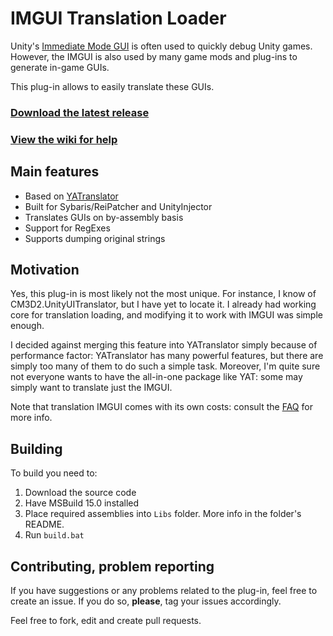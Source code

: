 # IMGUI Translation Loader

Unity's [Immediate Mode GUI](https://docs.unity3d.com/Manual/GUIScriptingGuide.html) is often used to quickly debug Unity games.
However, the IMGUI is also used by many game mods and plug-ins to generate in-game GUIs.

This plug-in allows to easily translate these GUIs.

### [Download the latest release](https://github.com/denikson/IMGUITranslationLoader/releases)
### [View the wiki for help](https://github.com/denikson/IMGUITranslationLoader/wiki)

## Main features

* Based on [YATranslator](https://github.com/denikson/CM3D2.YATranslator)
* Built for Sybaris/ReiPatcher and UnityInjector
* Translates GUIs on by-assembly basis
* Support for RegExes
* Supports dumping original strings

## Motivation

Yes, this plug-in is most likely not the most unique. For instance, I know of CM3D2.UnityUITranslator, but I have yet to locate it.
I already had working core for translation loading, and modifying it to work with IMGUI was simple enough.

I decided against merging this feature into YATranslator simply because of performance factor: YATranslator has many powerful features, but there are simply too many of them to do such a simple task.
Moreover, I'm quite sure not everyone wants to have the all-in-one package like YAT: some may simply want to translate just the IMGUI.

Note that translation IMGUI comes with its own costs: consult the [FAQ](wiki/FAQ) for more info.

## Building

To build you need to:

1. Download the source code
2. Have MSBuild 15.0 installed
3. Place required assemblies into `Libs` folder. More info in the folder's README.
4. Run `build.bat`


## Contributing, problem reporting

If you have suggestions or any problems related to the plug-in, feel free to create an issue.
If you do so, **please**, tag your issues accordingly.

Feel free to fork, edit and create pull requests.
